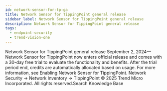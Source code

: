 ```yaml
---
id: network-sensor-for-tp-ga
title: Network Sensor for TippingPoint general release
sidebar_label: Network Sensor for TippingPoint general release
description: Network Sensor for TippingPoint general release
tags:
  - endpoint-security
  - trend-vision-one
---
```


 Network Sensor for TippingPoint general release September 2, 2024—Network Sensor for TippingPoint now enters official release and comes with a 30-day free trial to evaluate the functionality and benefits. After the trial period end, credits are automatically allocated based on usage. For more information, see Enabling Network Sensor for TippingPoint. Network Security → Network Inventory → TippingPoint © 2025 Trend Micro Incorporated. All rights reserved.Search Knowledge Base